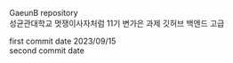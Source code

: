GaeunB repository  
성균관대학교 멋쟁이사자처럼 11기 변가은 과제 깃허브 
백엔드 고급
  
first commit date 2023/09/15  
second commit date  








